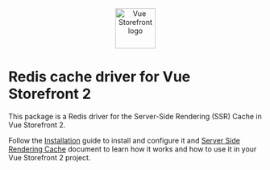 <div align="center">
  <img
    src="https://user-images.githubusercontent.com/1626923/137092657-fb398d20-b592-4661-a1f9-4135db0b61d5.png"
    alt="Vue Storefront logo"
    height="80px"
  />
</div>

# Redis cache driver for Vue Storefront 2

This package is a Redis driver for the Server-Side Rendering (SSR) Cache in Vue Storefront 2.

Follow the [Installation](https://docs.vuestorefront.io/v2/integrations/redis-cache.html) guide to install and configure it and [Server Side Rendering Cache](https://docs.vuestorefront.io/v2/performance/ssr-cache.html) document to learn how it works and how to use it in your Vue Storefront 2 project.
